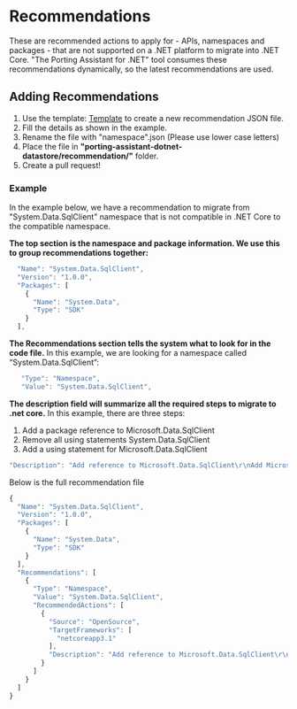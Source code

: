 # Recommendations
These are recommended actions to apply for - APIs, namespaces and packages - that are not supported on a .NET platform to migrate into .NET Core. "The Porting Assistant for .NET" tool consumes these recommendations dynamically, so the latest recommendations are used.

## Adding Recommendations
1.  Use the template: [Template](namespace.json) to create a new recommendation JSON file.
1.  Fill the details as shown in the example.
1.  Rename the file with "namespace".json (Please use lower case letters)
1.  Place the file in **"porting-assistant-dotnet-datastore/recommendation/"** folder.
1.  Create a pull request!

### Example
In the example below, we have a recommendation to migrate from "System.Data.SqlClient" namespace that is not compatible in .NET Core to the compatible namespace.

**The top section is the namespace and package information. We use this to group recommendations together:**

```javascript
  "Name": "System.Data.SqlClient",
  "Version": "1.0.0",
  "Packages": [
    {
      "Name": "System.Data",
      "Type": "SDK"
    }
  ],
```

**The Recommendations section tells the system what to look for in the code file.** In this example, we are looking for a namespace called “System.Data.SqlClient”:

```javascript
   "Type": "Namespace",
   "Value": "System.Data.SqlClient",
```

**The description field will summarize all the required steps to migrate to .net core.** In this example, there are three steps:

1. Add a package reference to Microsoft.Data.SqlClient
1. Remove all using statements System.Data.SqlClient 
1. Add a using statement for Microsoft.Data.SqlClient

```javascript      
"Description": "Add reference to Microsoft.Data.SqlClient\r\nAdd Microsoft.Data.SqlClient namespace\r\n Remove System.Data.SqlClient namespace\r\n"
```

Below is the full recommendation file

```javascript
{
  "Name": "System.Data.SqlClient",
  "Version": "1.0.0",
  "Packages": [
    {
      "Name": "System.Data",
      "Type": "SDK"
    }
  ],
  "Recommendations": [
    {
      "Type": "Namespace",
      "Value": "System.Data.SqlClient",
      "RecommendedActions": [
        {
          "Source": "OpenSource",
          "TargetFrameworks": [
            "netcoreapp3.1"
          ],
          "Description": "Add reference to Microsoft.Data.SqlClient\r\nAdd Microsoft.Data.SqlClient namespace\r\n Remove System.Data.SqlClient namespace\r\n",          
        }
      ]
    }
  ]
}
```


